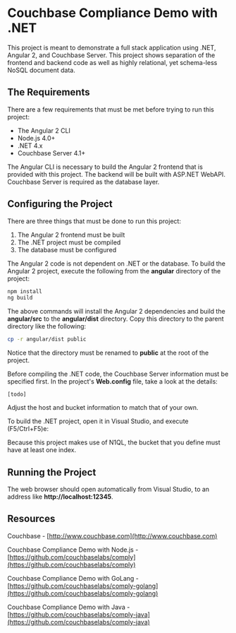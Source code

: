 # Couchbase Compliance Demo with .NET

This project is meant to demonstrate a full stack application using .NET, Angular 2, and Couchbase Server.  This project shows separation of the frontend and backend code as well as highly relational, yet schema-less NoSQL document data.

## The Requirements

There are a few requirements that must be met before trying to run this project:

* The Angular 2 CLI
* Node.js 4.0+
* .NET 4.x
* Couchbase Server 4.1+ 

The Angular CLI is necessary to build the Angular 2 frontend that is provided with this project.  The backend will be built with ASP.NET WebAPI.  Couchbase Server is required as the database layer.

## Configuring the Project

There are three things that must be done to run this project:

1. The Angular 2 frontend must be built
2. The .NET project must be compiled
3. The database must be configured

The Angular 2 code is not dependent on .NET or the database.  To build the Angular 2 project, execute the following from the **angular** directory of the project:

```sh
npm install
ng build
```

The above commands will install the Angular 2 dependencies and build the **angular/src** to the **angular/dist** directory.  Copy this directory to the parent directory like the following:

```sh
cp -r angular/dist public
```

Notice that the directory must be renamed to **public** at the root of the project.

Before compiling the .NET code, the Couchbase Server information must be specified first.  In the project's **Web.config** file, take a look at the details:

```
[todo]
```

Adjust the host and bucket information to match that of your own.

To build the .NET project, open it in Visual Studio, and execute (F5/Ctrl+F5)e:

Because this project makes use of N1QL, the bucket that you define must have at least one index.

## Running the Project

The web browser should open automatically from Visual Studio, to an address like **http://localhost:12345**.

## Resources

Couchbase - [http://www.couchbase.com](http://www.couchbase.com)

Couchbase Compliance Demo with Node.js - [https://github.com/couchbaselabs/comply](https://github.com/couchbaselabs/comply)

Couchbase Compliance Demo with GoLang - [https://github.com/couchbaselabs/comply-golang](https://github.com/couchbaselabs/comply-golang)

Couchbase Compliance Demo with Java - [https://github.com/couchbaselabs/comply-java](https://github.com/couchbaselabs/comply-java)
